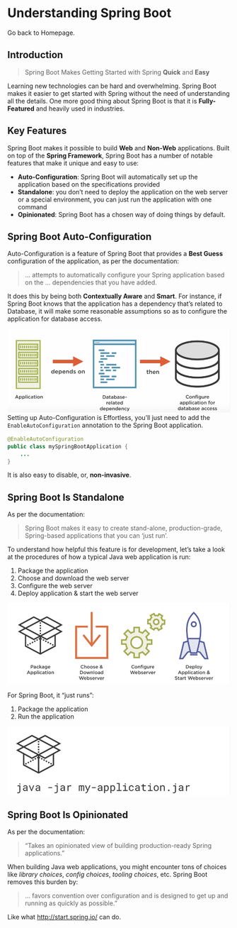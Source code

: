 # Understanding Spring Boot

Go back to  <a style="text-decoration:none" href="https://helloimlixin.github.io/Spring-Framework-Knowledge-Stack/">Homepage</a>.

## Introduction

> Spring Boot Makes Getting Started with Spring **Quick** and **Easy**

Learning new technologies can be hard and overwhelming. Spring Boot makes it easier to get started with Spring without the need of understanding all the details. One more good thing about Spring Boot is that it is **Fully-Featured** and heavily used in industries.

## Key Features

Spring Boot makes it possible to build **Web** and **Non-Web** applications. Built on top of the **Spring Framework**, Spring Boot has a number of notable features that make it unique and easy to use:

- **Auto-Configuration**: Spring Boot will automatically set up the application based on the specifications provided
- **Standalone**: you don’t need to deploy the application on the web server or a special environment, you can just run the application with one command
- **Opinionated**: Spring Boot has a chosen way of doing things by default.

## Spring Boot Auto-Configuration

Auto-Configuration is a feature of Spring Boot that provides a **Best Guess** configuration of the application, as per the documentation:

> … attempts to automatically configure your Spring application based on the … dependencies that you have added.

  It does this by being both **Contextually Aware** and **Smart**. For instance, if Spring Boot knows that the application has a dependency that’s related to Database, it will make some reasonable assumptions so as to configure the application for database access.

![image-20200215135445246](image-20200215135445246.png)Setting up Auto-Configuration is Effortless, you’ll just need to add the `EnableAutoConfiguration` annotation to the Spring Boot application.

```java
@EnableAutoConfiguration
public class mySpringBootApplication {
    ...
}
```

It is also easy to disable, or, **non-invasive**.

## Spring Boot Is Standalone

As per the documentation:

> Spring Boot makes it easy to create stand-alone, production-grade, Spring-based applications that you can ‘just run’.

To understand how helpful this feature is for development, let’s take a look at the procedures of how a typical Java web application is run:

1. Package the application
2. Choose and download the web server
3. Configure the web server
4. Deploy application & start the web server

![image-20200215140443049](image-20200215140443049.png)

For Spring Boot, it “just runs”:

1. Package the application
2. Run the application

![image-20200215143040555](image-20200215143040555.png)

## Spring Boot Is Opinionated

As per the documentation:

> “Takes an opinionated view of building production-ready Spring applications.”

When building Java web applications, you might encounter tons of choices like *library choices*, *config choices*, *tooling choices*, etc. Spring Boot removes this burden by:

> … favors convention over configuration and is designed to get up and running as quickly as possible.”

Like what http://start.spring.io/ can do.